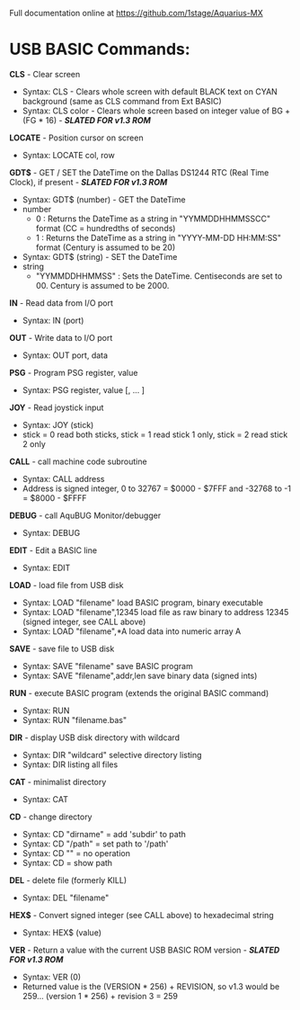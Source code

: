 Full documentation online at https://github.com/1stage/Aquarius-MX

# USB BASIC Commands: #

**CLS**    - Clear screen 
 - Syntax: CLS <no arguments> - Clears whole screen with default BLACK text on CYAN background (same as CLS command from Ext BASIC)
 - Syntax: CLS color - Clears whole screen based on integer value of BG + (FG * 16) - ***SLATED FOR v1.3 ROM***

**LOCATE** - Position cursor on screen
 - Syntax: LOCATE col, row

**GDT$** - GET / SET the DateTime on the Dallas DS1244 RTC (Real Time Clock), if present - ***SLATED FOR v1.3 ROM***
 - Syntax: GDT$ (number) - GET the DateTime
 - number
   - 0 : Returns the DateTime as a string in "YYMMDDHHMMSSCC" format (CC = hundredths of seconds)
   - 1 : Returns the DateTime as a string in "YYYY-MM-DD HH:MM:SS" format (Century is assumed to be 20)
 - Syntax: GDT$ (string) - SET the DateTime
 - string
   - "YYMMDDHHMMSS" : Sets the DateTime. Centiseconds are set to 00. Century is assumed to be 2000.

**IN**    - Read data from I/O port
 - Syntax: IN (port)

**OUT**    - Write data to I/O port
 - Syntax: OUT port, data

**PSG**    - Program PSG register, value
 - Syntax: PSG register, value [, ... ]

**JOY**    - Read joystick input
 - Syntax: JOY (stick)
 - stick = 0 read both sticks, stick = 1 read stick 1 only, stick = 2 read stick 2 only

**CALL**   - call machine code subroutine
 - Syntax: CALL address
 - Address is signed integer,  0 to 32767  = $0000 - $7FFF and -32768 to -1 = $8000 - $FFFF

**DEBUG**  - call AquBUG Monitor/debugger
 - Syntax: DEBUG <no arguments>

**EDIT**   - Edit a BASIC line
 - Syntax: EDIT <line number>

**LOAD**   - load file from USB disk
 - Syntax: LOAD "filename"        load BASIC program, binary executable
 - Syntax: LOAD "filename",12345  load file as raw binary to address 12345 (signed integer, see CALL above)
 - Syntax: LOAD "filename",*A     load data into numeric array A

**SAVE**   - save file to USB disk
 - Syntax: SAVE "filename"             save BASIC program
 - Syntax: SAVE "filename",addr,len    save binary data (signed ints)

**RUN** - execute BASIC program (extends the original BASIC command)
 - Syntax: RUN
 - Syntax: RUN "filename.bas"
	
**DIR**    - display USB disk directory with wildcard
 - Syntax: DIR "wildcard"   selective directory listing
 - Syntax: DIR              listing all files

**CAT**    - minimalist directory
 - Syntax: CAT <no arguments>

**CD**     - change directory
 - Syntax: CD "dirname"  = add 'subdir' to path
 - Syntax: CD "/path"    = set path to '/path'
 - Syntax: CD ""         = no operation
 - Syntax: CD            = show path

**DEL**    - delete file (formerly KILL)
 - Syntax: DEL "filename"
	
**HEX$**   - Convert signed integer (see CALL above) to hexadecimal string
 - Syntax: HEX$ (value)

**VER**    - Return a value with the current USB BASIC ROM version - ***SLATED FOR v1.3 ROM***
 - Syntax: VER (0) 
 - Returned value is the (VERSION * 256) + REVISION, so v1.3 would be 259... (version 1 * 256) + revision 3 = 259
